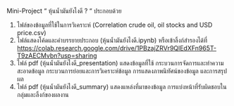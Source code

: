 Mini-Project “ หุ้นน้ำมันยังไงดี ? “ ประกอบด้วย
1) ไฟล์ของข้อมูลที่ใช้ในการวิเคราะห์ (Correlation crude oil, oil stocks and USD price.csv)
2) ไฟล์แสดงโค้ดและคำบรรยายประกอบ (หุ้นน้ำมันยังไงดี.ipynb) หรือเข้าลิ้งก์สำรองได้ที่ https://colab.research.google.com/drive/1PBzajZRVr9QlEdXFn965T-T9zAECMvbn?usp=sharing
3) ไฟล์ pdf (หุ้นน้ำมันยังไงดี_presentation) แสดงข้อมูลที่ใช้ กระบวนการจัดการและทำความสะอาดข้อมูล กระบวนการย่อยและการวิเคราะห์ข้อมูล การแสดงภาพนิทัศน์ของข้อมูล และการสรุปผล
4) ไฟล์ pdf (หุ้นน้ำมันยังไงดี_summary) แสดงแหล่งที่มาของข้อมูล การแบ่งหน้าที่รับผิดชอบในกลุ่มและลิ้งก์ของผลงาน
